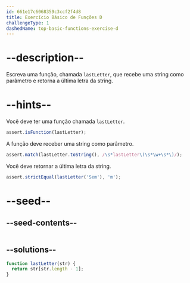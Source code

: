 ```yaml
---
id: 661e17c6068359c3ccf2f4d8
title: Exercício Básico de Funções D
challengeType: 1
dashedName: top-basic-functions-exercise-d
---
```


# --description--

Escreva uma função, chamada `lastLetter`, que recebe uma string como parâmetro e retorna a última letra da string.

# --hints--

Você deve ter uma função chamada `lastLetter`.

```js
assert.isFunction(lastLetter);
```

A função deve receber uma string como parâmetro.

```js
assert.match(lastLetter.toString(), /\s*lastLetter\(\s*\w+\s*\)/);
```

Você deve retornar a última letra da string.

```js
assert.strictEqual(lastLetter('Sem'), 'm');
```


# --seed--

## --seed-contents--

```js

```

## --solutions--

```js
function lastLetter(str) {
  return str[str.length - 1];
}
```
